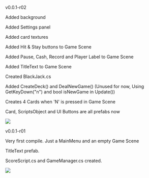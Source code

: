 v0.0.1-r02

Added background

Added Settings panel

Added card textures

Added Hit & Stay buttons to Game Scene

Added Pause, Cash, Record and Player Label to Game Scene

Added TitleText to Game Scene

Created BlackJack.cs

Added CreateDeck() and DealNewGame()
(Unused for now, Using GetKeyDown("n") and bool isNewGame in Update())

Creates 4 Cards when 'N' is pressed in Game Scene

Card, ScriptsObject and UI Buttons are all prefabs now

<img src="https://i.gyazo.com/ec851349c658f4e2149f34ddac891aad.jpg">

v0.0.1-r01

Very first compile. Just a MainMenu and an empty Game Scene

TitleText prefab.

ScoreScript.cs and GameManager.cs created.

<img src="https://i.gyazo.com/24b517fbbf4ec5d603de04226bb04471.png">
